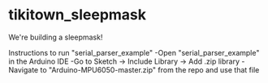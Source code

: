 # tikitown_sleepmask
We're building a sleepmask!

Instructions to run "serial_parser_example"
-Open "serial_parser_example" in the Arduino IDE
-Go to Sketch -> Include Library -> Add .zip library
-Navigate to "Arduino-MPU6050-master.zip" from the repo and use that file